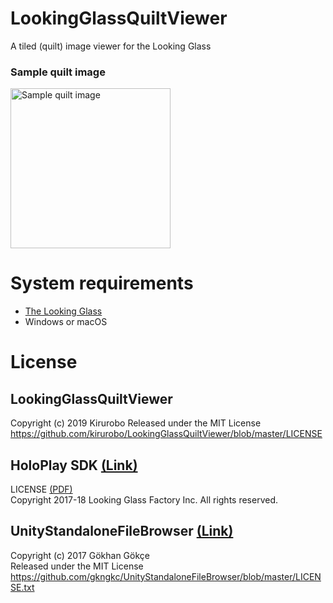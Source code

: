 # LookingGlassQuiltViewer
A tiled (quilt) image viewer for the Looking Glass

### Sample quilt image
<img src="https://github.com/kirurobo/LookingGlassQuiltViewer/blob/master/Assets/StreamingAssets/example01.png" width="256" alt="Sample quilt image">

# System requirements
- [The Looking Glass](https://lookingglassfactory.com/)
- Windows or macOS


# License

## LookingGlassQuiltViewer
Copyright (c) 2019 Kirurobo
Released under the MIT License  
https://github.com/kirurobo/LookingGlassQuiltViewer/blob/master/LICENSE


## HoloPlay SDK [(Link)](https://docs.lookingglassfactory.com/Unity/)
LICENSE 
[(PDF)](https://github.com/kirurobo/LookingGlassQuiltViewer/blob/master/Assets/HoloPlay/License.pdf)  
Copyright 2017-18 Looking Glass Factory Inc. All rights reserved.

## UnityStandaloneFileBrowser [(Link)](https://github.com/gkngkc/UnityStandaloneFileBrowser)
Copyright (c) 2017 Gökhan Gökçe  
Released under the MIT License  
https://github.com/gkngkc/UnityStandaloneFileBrowser/blob/master/LICENSE.txt  
